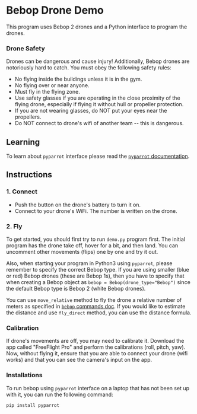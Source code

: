# Bebop Drone Demo

This program uses Bebop 2 drones and a Python interface to program the drones.

### Drone Safety

Drones can be dangerous and cause injury! Additionally, Bebop drones are notoriously hard to catch. You must obey the following safety rules:

- No flying inside the buildings unless it is in the gym.
- No flying over or near anyone.
- Must fly in the flying zone.
- Use safety glasses if you are operating in the close proximity of the flying drone, especially if flying it without hull or propeller protection.
- If you are not wearing glasses, do NOT put your eyes near the propellers.
- Do NOT connect to drone's wifi of another team -- this is dangerous.

## Learning

To learn about `pyparrot` interface please read the [`pyparrot` documentation](https://pyparrot.readthedocs.io/en/latest/bebopcommands.html). 

## Instructions

### 1\. Connect

- Push the button on the drone's battery to turn it on.
- Connect to your drone's WiFi. The number is written on the drone.

### 2. Fly

To get started, you should first try to run `demo.py` program first. The initial program has the drone take off, hover for a bit, and then land. You can uncomment other movements (flips) one by one and try it out.

Also, when starting your program in Python3 using `pyparrot`, please remember to specify the correct Bebop type. If you are using smaller (blue or red) Bebop drones (these are Bebop 1s), then you have to specify that when creating a Bebop object as `bebop = Bebop(drone_type="Bebop")` since the default Bebop type is Bebop 2 (white Bebop drones). 

You can use `move_relative` method to fly the drone a relative number of meters as specified in [`bebop` commands doc](https://pyparrot.readthedocs.io/en/latest/bebopcommands.html). If you would like to estimate the distance and use `fly_direct` method, you can use the distance formula.

### Calibration

If drone's movements are off, you may need to calibrate it. Download the app called "FreeFlight Pro" and perform the calibrations (roll, pitch, yaw). Now, without flying it, ensure that you are able to connect your drone (wifi works) and that you can see the camera's input on the app.

### Installations

To run bebop using `pyparrot` interface on a laptop that has not been set up with it, you can run the following command:

`pip install pyparrot`

